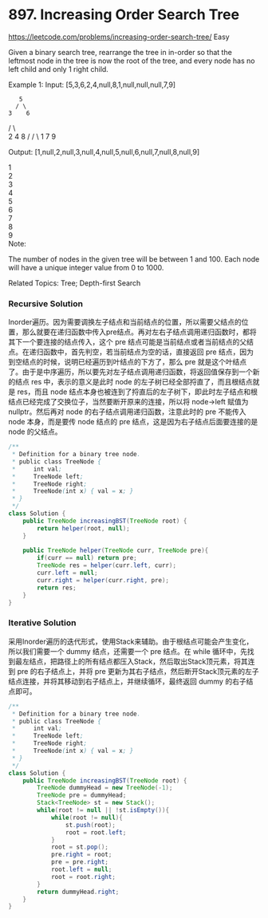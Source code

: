 # 897. Increasing Order Search Tree
<https://leetcode.com/problems/increasing-order-search-tree/>
Easy

Given a binary search tree, rearrange the tree in in-order so that the leftmost node in the tree is now the root of the tree, and every node has no left child and only 1 right child.

Example 1:
Input: [5,3,6,2,4,null,8,1,null,null,null,7,9]

       5
      / \
    3    6
   / \    \
  2   4    8
 /        / \ 
1        7   9

Output: [1,null,2,null,3,null,4,null,5,null,6,null,7,null,8,null,9]

 1
  \
   2
    \
     3
      \
       4
        \
         5
          \
           6
            \
             7
              \
               8
                \
                 9  
Note:

The number of nodes in the given tree will be between 1 and 100.
Each node will have a unique integer value from 0 to 1000.

Related Topics: Tree; Depth-first Search

### Recursive Solution
Inorder遍历。因为需要调换左子结点和当前结点的位置，所以需要父结点的位置，那么就要在递归函数中传入pre结点。再对左右子结点调用递归函数时，都将其下一个要连接的结点传入，这个 pre 结点可能是当前结点或者当前结点的父结点。在递归函数中，首先判空，若当前结点为空的话，直接返回 pre 结点，因为到空结点的时候，说明已经遍历到叶结点的下方了，那么 pre 就是这个叶结点了。由于是中序遍历，所以要先对左子结点调用递归函数，将返回值保存到一个新的结点 res 中，表示的意义是此时 node 的左子树已经全部捋直了，而且根结点就是 res，而且 node 结点本身也被连到了捋直后的左子树下，即此时左子结点和根结点已经完成了交换位子，当然要断开原来的连接，所以将 node->left 赋值为 nullptr。然后再对 node 的右子结点调用递归函数，注意此时的 pre 不能传入 node 本身，而是要传 node 结点的 pre 结点，这是因为右子结点后面要连接的是 node 的父结点。
```java
/**
 * Definition for a binary tree node.
 * public class TreeNode {
 *     int val;
 *     TreeNode left;
 *     TreeNode right;
 *     TreeNode(int x) { val = x; }
 * }
 */
class Solution {
    public TreeNode increasingBST(TreeNode root) {
        return helper(root, null);
    }
    
    public TreeNode helper(TreeNode curr, TreeNode pre){
        if(curr == null) return pre;
        TreeNode res = helper(curr.left, curr);
        curr.left = null;
        curr.right = helper(curr.right, pre);
        return res;
    }
}
```


### Iterative Solution
采用Inorder遍历的迭代形式，使用Stack来辅助。由于根结点可能会产生变化，所以我们需要一个 dummy 结点，还需要一个 pre 结点。在 while 循环中，先找到最左结点，把路径上的所有结点都压入Stack，然后取出Stack顶元素，将其连到 pre 的右子结点上，并将 pre 更新为其右子结点，然后断开Stack顶元素的左子结点连接，并将其移动到右子结点上，并继续循环，最终返回 dummy 的右子结点即可。
```java
/**
 * Definition for a binary tree node.
 * public class TreeNode {
 *     int val;
 *     TreeNode left;
 *     TreeNode right;
 *     TreeNode(int x) { val = x; }
 * }
 */
class Solution {
    public TreeNode increasingBST(TreeNode root) {
        TreeNode dummyHead = new TreeNode(-1);
        TreeNode pre = dummyHead;
        Stack<TreeNode> st = new Stack();
        while(root != null || !st.isEmpty()){
            while(root != null){
                st.push(root);
                root = root.left;
            }
            root = st.pop();
            pre.right = root;
            pre = pre.right;
            root.left = null;
            root = root.right;
        }
        return dummyHead.right;
    }
}
```